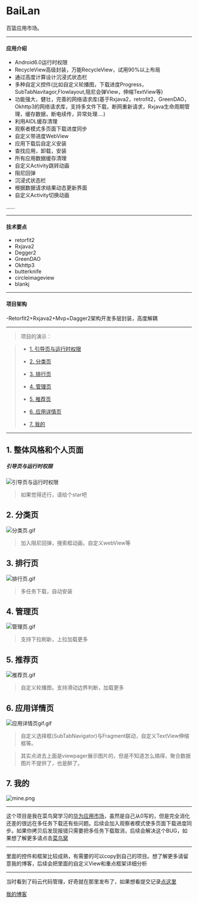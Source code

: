 # BaiLan
百篮应用市场。

---
#### 应用介绍
- Android6.0运行时权限
- RecycleView高级封装，万能RecycleView，试用90%以上布局
- 通过高度计算设计沉浸式状态栏
- 多种自定义控件(比如自定义轮播图，下载进度Progress，SubTabNavitagor,Flowlayout,阻尼会弹View，伸缩TextView等)
- 功能强大，健壮，完善的网络请求库(基于Rxjava2，retrofit2，GreenDAO，Okhttp3的网络请求库，支持多文件下载，断网重新请求，Rxjava生命周期管理，缓存数据，断电续传，异常处理....)
- 利用AIDL缓存清理
- 观察者模式多页面下载进度同步
- 自定义带进度WebView
- 应用下载后自定义安装
- 查找应用，卸载，安装
- 所有应用数据缓存清理
- 自定义Activity跳转动画
- 阻尼回弹
- 沉浸式状态栏
- 根据数据请求结果动态更新界面  
- 自定义Activity切换动画  

......

------------
#### 技术要点
- retorfit2
- Rxjava2
- Degger2
- GreenDAO
- Okhttp3
- butterknife
- circleimageview
- blankj

------------

#### 项目架构
-Retorfit2+Rxjava2+Mvp+Dagger2架构开发多层封装，高度解耦

------------

>项目的演示：

> * [1. 引导页与运行时权限](#1)
>
> * [2. 分类页](#2)
> 
> * [3. 排行页](#3) 
> 
> * [4. 管理页](#4)
> 
> * [5. 推荐页](#5)
>
> * [6. 应用详情页](#6)
> 
> * [7. 我的](#7)
> 

------------

<h2  id='1'>1. 整体风格和个人页面</h2>

##### 引导页与运行时权限

![引导页与运行时权限](http://upload-images.jianshu.io/upload_images/3983615-c79154e55a07dd60.gif?imageMogr2/auto-orient/strip)
>如果觉得还行，请给个star吧

<h2  id='2'>2. 分类页</h2>

![分类页.gif](http://upload-images.jianshu.io/upload_images/3983615-50f59d8d9f0326cd.gif?imageMogr2/auto-orient/strip)

>加入阻尼回弹，搜索框动画，自定义webView等

<h2  id='3'>3. 排行页</h2>

![排行页.gif](http://upload-images.jianshu.io/upload_images/3983615-72bd30390e0fc8c6.gif?imageMogr2/auto-orient/strip%7CimageView2/2/w/1240)

>多任务下载，自动安装

<h2  id='4'>4. 管理页 </h2>


![管理页.gif](http://upload-images.jianshu.io/upload_images/3983615-5f304bc7ea18f67b.gif?imageMogr2/auto-orient/strip)

>支持下拉刷新，上拉加载更多

<h2  id='5'>5. 推荐页 </h2>  


![推荐页.gif](http://upload-images.jianshu.io/upload_images/3983615-40f6e9ca7625640a.gif?imageMogr2/auto-orient/strip)

>自定义轮播图，支持滑动边界判断，加载更多

<h2  id='6'>6. 应用详情页 </h2>

![应用详情页gif.gif](http://upload-images.jianshu.io/upload_images/3983615-3293e7e39c62e7de.gif?imageMogr2/auto-orient/strip)

>自定义选择框(SubTabNavigator)与Fragment联动，自定义TextView伸缩框等。

>其实点进去上面是viewpager展示图片的，但是不知道怎么搞得，聚合数据图片不提供了，也是醉了。

<h2  id='7'>7. 我的</h2>

![mine.png](http://upload-images.jianshu.io/upload_images/3983615-ce46c45e226867e9.png?imageMogr2/auto-orient/strip%7CimageView2/2/w/1240)

---
这个项目是我在菜鸟窝学习的[华为应用市场](http://www.cniao5.com/course/10132)，虽然是自己从0写的，但是完全消化还差的很远在多任务下载还有些问题。后续会加入观察者模式使多页面下载进度同步。如果你拷贝后发现报错只需要把多任务下载取消，后续会解决这个BUG，如果想了解更多请点击[菜鸟窝](http://www.cniao5.com/)

---
里面的控件和框架比较成熟，有需要的可以copy到自己的项目。想了解更多请留意我的博客，后续会把里面的自定义View和重点框架详细分析

---
当时看到了码云代码管理，好奇就在那里发布了，如果想看提交记录[点这里](https://gitee.com/gg199402/events)  

[我的博客](http://blog.csdn.net/gg199402?viewmode=contents)
